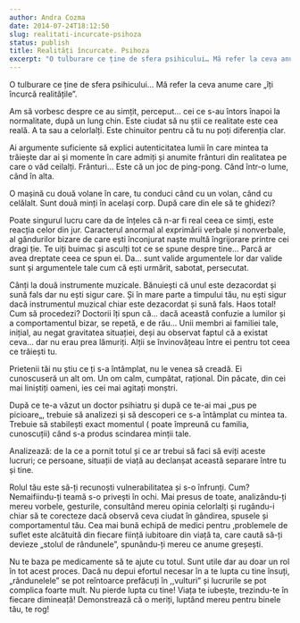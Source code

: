 ```yaml
---
author: Andra Cozma
date: 2014-07-24T18:12:50
slug: realitati-incurcate-psihoza
status: publish
title: Realități încurcate. Psihoza
excerpt: "O tulburare ce ține de sfera psihicului… Mă refer la ceva anume care „îți încurcă realitățile”. Am să vorbesc despre  "
---
```

O tulburare ce ține de sfera psihicului… Mă refer la ceva anume care „îți încurcă realitățile”.

Am să vorbesc despre ce au simțit, perceput… cei ce s-au întors înapoi la normalitate, după un lung chin. Este ciudat să nu știi ce realitate este cea reală. A ta sau a celorlalți. Este chinuitor pentru că tu nu poți diferenția clar.

Ai argumente suficiente să explici autenticitatea lumii în care mintea ta trăiește dar ai și momente în care admiți și anumite frânturi din realitatea pe care o văd ceilalți. Frânturi… Este că un joc de ping-pong. Când într-o lume, când în alta.

O mașină cu două volane în care, tu conduci când cu un volan, când cu celălalt. Sunt două minți în același corp. După care din ele să te ghidezi?

Poate singurul lucru care da de înțeles că n-ar fi real ceea ce simți, este reacția celor din jur. Caracterul anormal al exprimării verbale și nonverbale, al gândurilor bizare de care ești înconjurat naște multă îngrijorare printre cei dragi ție. Te uiți buimac și asculți tot ce se spune despre tine… Parcă ar avea dreptate ceea ce spun ei. Da… sunt valide argumentele lor dar valide sunt și argumentele tale cum că ești urmărit, sabotat, persecutat.

Cânți la două instrumente muzicale. Bănuiești că unul este dezacordat și sună fals dar nu ești sigur care. Și în mare parte a timpului tău, nu ești sigur dacă instrumentul muzical chiar este dezacordat și sună fals. Haos total! Cum să procedezi? Doctorii îți spun că… dacă această confuzie a lumilor și a comportamentul bizar, se repetă, e de rău… Unii membri ai familiei tale, inițial, au negat gravitatea situației, deși au observat faptul că a existat ceva… dar nu erau prea lămuriți. Alții se învinovățeau între ei pentru tot ceea ce trăiești tu.

Prietenii tăi nu știu ce ți s-a întâmplat, nu le venea să creadă. Ei cunoscuseră un alt om. Un om calm, cumpătat, rațional. Din păcate, din cei mai liniștiți oameni, ies cei mai agitați monștri.

După ce te-a văzut un doctor psihiatru și după ce te-ai mai „pus pe picioare„, trebuie să analizezi și să descoperi ce s-a întâmplat cu mintea ta. Trebuie să stabilești exact momentul ( poate împreună cu familia, cunoscuții) când s-a produs scindarea minții tale.

Analizează: de la ce a pornit totul și ce ar trebui să faci să eviți aceste lucruri; ce persoane, situații de viață au declanșat această separare între tu și tine.

Rolul tău este să-ți recunoști vulnerabilitatea și s-o înfrunți. Cum? Nemaifiindu-ți teamă s-o privești în ochi. Mai presus de toate, analizându-ți mereu vorbele, gesturile, consultând mereu opinia celorlalți și rugându-i chiar să te corecteze dacă observă ceva ciudat în gândirea, spusele și comportamentul tău. Cea mai bună echipă de medici pentru ,problemele de suflet este alcătuită din fiecare ființă iubitoare din viață ta, care caută să-ți devieze „stolul de rândunele”, spunându-ți mereu ce anume greșești.

Nu te baza pe medicamente să te ajute cu totul. Sunt utile dar au doar un rol în tot acest proces. Dacă nu depui efortul necesar în a te lupta cu tine însuți, „rândunelele” se pot reîntoarce prefăcuți în ,,vulturi” și lucrurile se pot complica foarte mult. Nu pierde lupta cu tine! Viața te iubește, trezindu-te în fiecare dimineață! Demonstrează că o meriți, luptând mereu pentru binele tău, te rog!
    